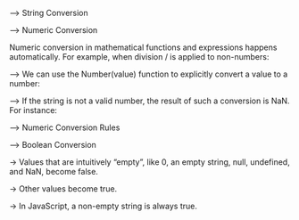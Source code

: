 --> String Conversion
<script>

let value = true;
alert(typeof value); // boolean

value = String(value); // now value is a string "true"
alert(typeof value); // string

</script>

--> Numeric Conversion

Numeric conversion in mathematical functions and expressions happens automatically.
For example, when division / is applied to non-numbers:
<script>
    alert( "6" / "2" ); // 3, strings are converted to numbers
</script>

--> We can use the Number(value) function to explicitly convert a value to a number:
<script>
    let str = "123";
    alert(typeof str); // string
    let num = Number(str); // becomes a number 123
    alert(typeof num); // number
</script>

--> If the string is not a valid number, the result of such a conversion is NaN. For instance:
<script>
    let age = Number("an arbitrary string instead of a number");
    alert(age); // NaN, conversion failed
</script>

--> Numeric Conversion Rules
<script>
    alert( Number("   123   ") ); // 123 //Whitespaces (includes spaces, tabs \t, newlines \n etc.) from the start and end are removed.
    alert( Number("123z") );      // NaN (error reading a number at "z")
    alert( Number(true) );        // 1
    alert( Number(false) );       // 0
</script>

--> Boolean Conversion

-> Values that are intuitively “empty”, like 0, an empty string, null, undefined, and NaN, become false.
<script>
    alert( Boolean(0) ); // false
    alert( Boolean("") ); // false
</script>

-> Other values become true.
<script>
    alert( Boolean(1) ); // true
    alert( Boolean("hello") ); // true
</script>

-> In JavaScript, a non-empty string is always true.
<script>
    alert( Boolean("0") ); // true
    alert( Boolean(" ") ); // spaces, also true (any non-empty string is true)
</script>